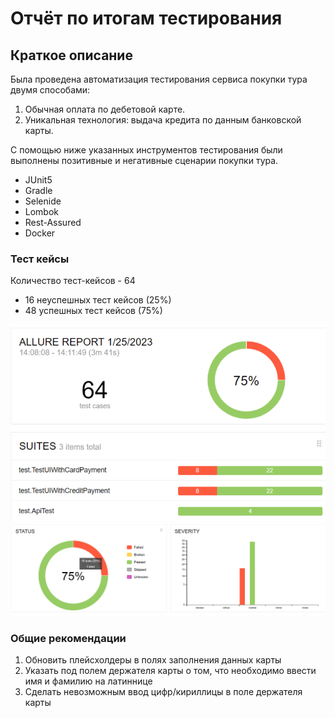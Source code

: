 # Отчёт по итогам тестирования

## Краткое описание
Была проведена автоматизация тестирования сервиса покупки тура двумя способами:
1. Обычная оплата по дебетовой карте.
2. Уникальная технология: выдача кредита по данным банковской карты.

С помощью ниже указанных инструментов тестирования были выполнены позитивные и негативные сценарии покупки тура.

* JUnit5 
* Gradle 
* Selenide 
* Lombok
* Rest-Assured
* Docker 



### Тест кейсы
Количество тест-кейсов - 64
* 16 неуспешных тест кейсов (25%)
* 48 успешных тест кейсов (75%)

![Allure Report.png](..%2Fsrc%2Ftest%2Fresources%2FAllure%20Report.png)
![allure report 2.png](..%2Fsrc%2Ftest%2Fresources%2Fallure%20report%202.png)

### Общие рекомендации
1. Обновить плейсхолдеры в полях заполнения данных карты
2. Указать под полем держателя карты о том, что необходимо ввести имя и фамилию на латиннице
3. Сделать невозможным ввод цифр/кириллицы в поле держателя карты
